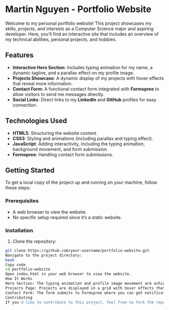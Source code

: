 # Martin Nguyen - Portfolio Website

Welcome to my personal portfolio website! This project showcases my skills, projects, and interests as a Computer Science major and aspiring developer. Here, you’ll find an interactive site that includes an overview of my technical abilities, personal projects, and hobbies.

## Features
- **Interactive Hero Section**: Includes typing animation for my name, a dynamic tagline, and a parallax effect on my profile image.
- **Projects Showcase**: A dynamic display of my projects with hover effects that reveal more information.
- **Contact Form**: A functional contact form integrated with **Formspree** to allow visitors to send me messages directly.
- **Social Links**: Direct links to my **LinkedIn** and **GitHub** profiles for easy connection.

## Technologies Used
- **HTML5**: Structuring the website content.
- **CSS3**: Styling and animations (including parallax and typing effect).
- **JavaScript**: Adding interactivity, including the typing animation, background movement, and form submission.
- **Formspree**: Handling contact form submissions.

## Getting Started

To get a local copy of the project up and running on your machine, follow these steps:

### Prerequisites
- A web browser to view the website.
- No specific setup required since it’s a static website.

### Installation

1. Clone the repository:

```bash
git clone https://github.com/your-username/portfolio-website.git
Navigate to the project directory:
bash
Copy code
cd portfolio-website
Open index.html in your web browser to view the website.
How It Works
Hero Section: The typing animation and profile image movement are achieved using JavaScript. The parallax effect is handled by detecting the mouse movement and applying a transform to the image.
Projects Page: Projects are displayed in a grid with hover effects that reveal additional project details. They are dynamically added with HTML and styled with CSS.
Contact Form: The form submits to Formspree where you can get notifications when someone contacts you through the website.
Contributing
If you'd like to contribute to this project, feel free to fork the repository, make changes, and submit a pull request.
